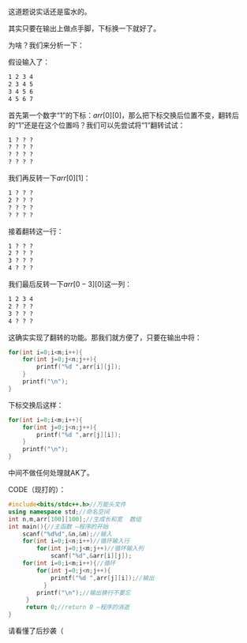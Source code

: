 这道题说实话还是蛮水的。

其实只要在输出上做点手脚，下标换一下就好了。

为啥？我们来分析一下：

假设输入了：

```latex
1 2 3 4
2 3 4 5
3 4 5 6
4 5 6 7
```

首先第一个数字“1”的下标：$arr[0][0]$，那么把下标交换后位置不变，翻转后的“1”还是在这个位置吗？我们可以先尝试将“1”翻转试试：

```latex
1 ? ? ?
? ? ? ?
? ? ? ?
? ? ? ?
```

我们再反转一下$arr[0][1]$：

```latex
1 ? ? ?
2 ? ? ?
? ? ? ?
? ? ? ?
```

接着翻转这一行：

```latex
1 ? ? ?
2 ? ? ?
3 ? ? ?
4 ? ? ?
```

我们最后反转一下$arr[0-3][0]$这一列：

```latex
1 2 3 4
2 ? ? ?
3 ? ? ?
4 ? ? ?
```

这确实实现了翻转的功能。那我们就方便了，只要在输出中将：

```cpp
for(int i=0;i<m;i++){
	for(int j=0;j<n;j++){
		printf("%d ",arr[i][j]); 
	}
	printf("\n"); 
} 
```

下标交换后这样：

```cpp
for(int i=0;i<m;i++){
	for(int j=0;j<n;j++){
		printf("%d ",arr[j][i]); 
	}
	printf("\n"); 
} 
```

中间不做任何处理就AK了。

CODE（现打的）：
```cpp
#include<bits/stdc++.h>//万能头文件  
using namespace std;//命名空间  
int n,m,arr[100][100];//生成长和宽  数组 
int main(){//主函数 —程序的开始  
    scanf("%d%d",&n,&m);//输入  
    for(int i=0;i<n;i++)//循环输入行  
        for(int j=0;j<m;j++)//循环输入列 
            scanf("%d",&arr[i][j]);                       
    for(int i=0;i<m;i++){//循环 
        for(int j=0;j<n;j++){
		    printf("%d ",arr[j][i]);//输出  
	      }
		printf("\n");//输出换行不要忘  
	 }                  
	 return 0;//return 0 —程序的消逝 
}
```
请看懂了后抄袭（
